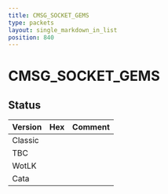 ```yaml
---
title: CMSG_SOCKET_GEMS
type: packets
layout: single_markdown_in_list
position: 840
---
```


# CMSG_SOCKET_GEMS

## Status

Version | Hex | Comment
---------- | ---------- | ---------- 
Classic |  |  
TBC |  |  
WotLK |  |  
Cata |  |  
